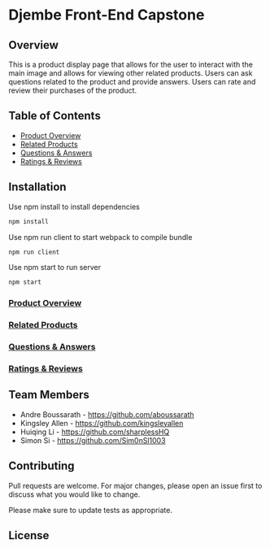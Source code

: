# Djembe Front-End Capstone

## Overview

This is a product display page that allows for the user to interact with the main image and allows for viewing other related products. Users can ask questions related to the product and provide answers. Users can rate and review their purchases of the product.

## Table of Contents
* [Product Overview](#product-overview)
* [Related Products](#related-products)
* [Questions & Answers](#questions-and-answers)
* [Ratings & Reviews](#ratings-and-reviews)


## Installation

Use npm install to install dependencies
```bash
npm install
```
Use npm run client to start webpack to compile bundle
```bash
npm run client
```
Use npm start to run server
```bash
npm start
```

### [Product Overview](#product-overview)


### [Related Products](#related-products)


### [Questions & Answers](#questions-and-answers)


### [Ratings & Reviews](#ratings-and-reviews)


## Team Members
* Andre Boussarath - https://github.com/aboussarath
* Kingsley Allen - https://github.com/kingsleyallen
* Huiqing Li - https://github.com/sharplessHQ
* Simon Si - https://github.com/Sim0nSl1003

## Contributing
Pull requests are welcome. For major changes, please open an issue first to discuss what you would like to change.

Please make sure to update tests as appropriate.

## License


